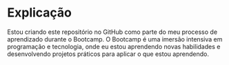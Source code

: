 # Explicação
Estou criando este repositório no GitHub como parte do meu processo de aprendizado durante o Bootcamp. O Bootcamp é uma imersão intensiva em programação e tecnologia, onde eu estou aprendendo novas habilidades e desenvolvendo projetos práticos para aplicar o que estou aprendendo.
